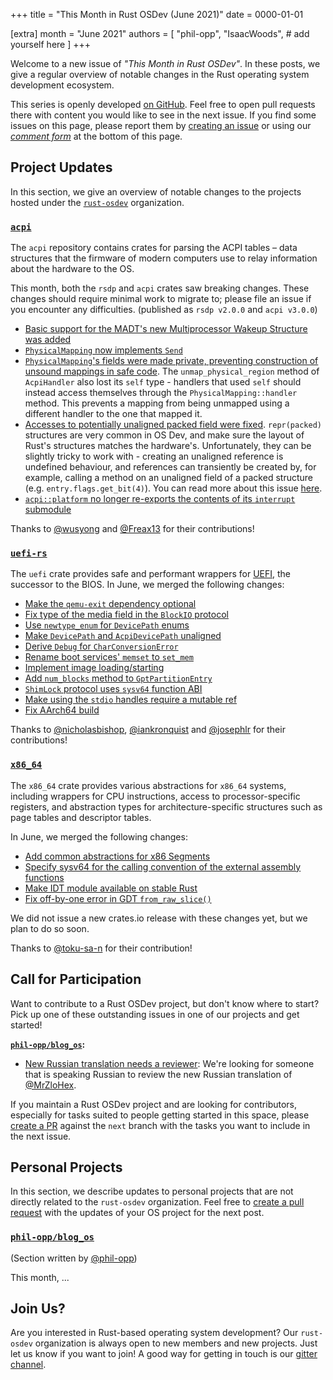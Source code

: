 +++
title = "This Month in Rust OSDev (June 2021)"
date = 0000-01-01

[extra]
month = "June 2021"
authors = [
    "phil-opp",
    "IsaacWoods",
    # add yourself here
]
+++

Welcome to a new issue of _"This Month in Rust OSDev"_. In these posts, we give a regular overview of notable changes in the Rust operating system development ecosystem.

<!-- more -->

This series is openly developed [on GitHub](https://github.com/rust-osdev/homepage/). Feel free to open pull requests there with content you would like to see in the next issue. If you find some issues on this page, please report them by [creating an issue](https://github.com/rust-osdev/homepage/issues/new) or using our [_comment form_](#comment-form) at the bottom of this page.

<!--
    This is a draft for the upcoming "This Month in Rust OSDev (June 2021)" post.
    Feel free to create pull requests against the `next` branch to add your
    content here.
    Please take a look at the past posts on https://rust-osdev.com/ to see the
    general structure of these posts.
-->

## Project Updates

In this section, we give an overview of notable changes to the projects hosted under the [`rust-osdev`] organization.

[`rust-osdev`]: https://github.com/rust-osdev/about

### [`acpi`](https://github.com/rust-osdev/acpi)

The `acpi` repository contains crates for parsing the ACPI tables – data structures that the firmware of modern computers use to relay information about the hardware to the OS.

This month, both the `rsdp` and `acpi` crates saw breaking changes. These changes should require minimal work to migrate to;
please file an issue if you encounter any difficulties. <span class="gray">(published as `rsdp v2.0.0` and `acpi v3.0.0`)</span>

- [Basic support for the MADT's new Multiprocessor Wakeup Structure was added](https://github.com/rust-osdev/acpi/pull/99)
- [`PhysicalMapping` now implements `Send`](https://github.com/rust-osdev/acpi/pull/101)
- [`PhysicalMapping`'s fields were made private, preventing construction of unsound mappings in safe code](https://github.com/rust-osdev/acpi/pull/102).
  The `unmap_physical_region` method of `AcpiHandler` also lost its `self` type - handlers that used `self` should
  instead access themselves through the `PhysicalMapping::handler` method. This prevents a mapping from being
  unmapped using a different handler to the one that mapped it.
- [Accesses to potentially unaligned packed field were fixed](https://github.com/rust-osdev/acpi/commit/d58e64b39e9f22367bc76b64a68826a519615226).
  `repr(packed)` structures are very common in OS Dev, and make sure the layout of Rust's structures matches the
  hardware's. Unfortunately, they can be slightly tricky to work with - creating an unaligned reference is
  undefined behaviour, and references can transiently be created by, for example, calling a method on an unaligned
  field of a packed structure (e.g. `entry.flags.get_bit(4)`). You can read more about this issue [here](https://github.com/rust-lang/rust/issues/82523).
- [`acpi::platform` no longer re-exports the contents of its `interrupt` submodule](https://github.com/rust-osdev/acpi/commit/fdd88add32497411d439c2d18fe28258a3fe6525)

Thanks to [@wusyong](https://github.com/wusyong) and [@Freax13](https://github.com/wusyong) for their contributions!


### [`uefi-rs`](https://github.com/rust-osdev/uefi-rs)

The `uefi` crate provides safe and performant wrappers for [UEFI](https://en.wikipedia.org/wiki/Unified_Extensible_Firmware_Interface), the successor to the BIOS. In June, we merged the following changes:

- [Make the `qemu-exit` dependency optional](https://github.com/rust-osdev/uefi-rs/pull/229)
- [Fix type of the media field in the `BlockIO` protocol](https://github.com/rust-osdev/uefi-rs/pull/234)
- [Use `newtype_enum` for `DevicePath` enums](https://github.com/rust-osdev/uefi-rs/pull/230)
- [Make `DevicePath` and `AcpiDevicePath` unaligned](https://github.com/rust-osdev/uefi-rs/pull/231)
- [Derive `Debug` for `CharConversionError`](https://github.com/rust-osdev/uefi-rs/pull/233)
- [Rename boot services' `memset` to `set_mem`](https://github.com/rust-osdev/uefi-rs/pull/235)
- [Implement image loading/starting](https://github.com/rust-osdev/uefi-rs/pull/237)
- [Add `num_blocks` method to `GptPartitionEntry`](https://github.com/rust-osdev/uefi-rs/pull/238)
- [`ShimLock` protocol uses `sysv64` function ABI](https://github.com/rust-osdev/uefi-rs/pull/227)
- [Make using the `stdio` handles require a mutable ref](https://github.com/rust-osdev/uefi-rs/pull/240)
- [Fix AArch64 build](https://github.com/rust-osdev/uefi-rs/pull/243)

Thanks to [@nicholasbishop](https://github.com/nicholasbishop), [@iankronquist](https://github.com/iankronquist) and [@josephlr](https://github.com/josephlr) for their contributions!

### [`x86_64`](https://github.com/rust-osdev/x86_64)

The `x86_64` crate provides various abstractions for `x86_64` systems, including wrappers for CPU instructions, access to processor-specific registers, and abstraction types for architecture-specific structures such as page tables and descriptor tables.

In June, we merged the following changes:

- [Add common abstractions for x86 Segments](https://github.com/rust-osdev/x86_64/pull/258)
- [Specify sysv64 for the calling convention of the external assembly functions](https://github.com/rust-osdev/x86_64/pull/267)
- [Make IDT module available on stable Rust](https://github.com/rust-osdev/x86_64/pull/271)
- [Fix off-by-one error in GDT `from_raw_slice()`](https://github.com/rust-osdev/x86_64/pull/269)

We did not issue a new crates.io release with these changes yet, but we plan to do so soon.

Thanks to [@toku-sa-n](https://github.com/toku-sa-n) for their contribution!

## Call for Participation

Want to contribute to a Rust OSDev project, but don't know where to start? Pick up one of these outstanding
issues in one of our projects and get started!

<!--
Please use the following template for adding items:

> **[`repo_name`](link-to-repo):**
>
> - [Issue Description](https://example.com/link-to-issue)
-->

**[`phil-opp/blog_os`](https://github.com/phil-opp/blog_os):**

-  [New Russian translation needs a reviewer](https://github.com/phil-opp/blog_os/pull/1029): We're looking for someone that is speaking Russian to review the new Russian translation of [@MrZloHex](https://github.com/MrZloHex).

If you maintain a Rust OSDev project and are looking for contributors, especially for tasks suited to people
getting started in this space, please [create a PR](https://github.com/rust-osdev/homepage/pulls) against the
`next` branch with the tasks you want to include in the next issue.

## Personal Projects

In this section, we describe updates to personal projects that are not directly related to the `rust-osdev` organization. Feel free to [create a pull request](https://github.com/rust-osdev/homepage/pulls) with the updates of your OS project for the next post.

### [`phil-opp/blog_os`](https://github.com/phil-opp/blog_os)

<span class="gray">(Section written by [@phil-opp](https://github.com/phil-opp))</span>

This month, ...

## Join Us?

Are you interested in Rust-based operating system development? Our `rust-osdev` organization is always open to new members and new projects. Just let us know if you want to join! A good way for getting in touch is our [gitter channel](https://gitter.im/rust-osdev/Lobby).


<!--
TODO: Update publication date
-->
